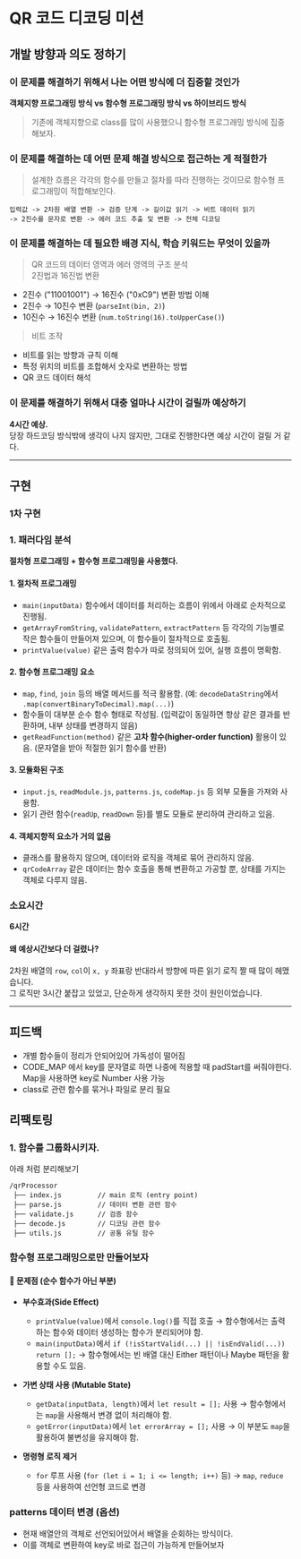 # QR 코드 디코딩 미션

## 개발 방향과 의도 정하기

### 이 문제를 해결하기 위해서 나는 어떤 방식에 더 집중할 것인가

**객체지향 프로그래밍 방식 vs 함수형 프로그래밍 방식 vs 하이브리드 방식**

> 기존에 객체지향으로 class를 많이 사용했으니 함수형 프로그래밍 방식에 집중해보자.

### 이 문제를 해결하는 데 어떤 문제 해결 방식으로 접근하는 게 적절한가

> 설계한 흐름은 각각의 함수를 만들고 절차를 따라 진행하는 것이므로 함수형 프로그래밍이 적합해보인다.

```plaintext
입력값 -> 2차원 배열 변환 -> 검증 단계 -> 길이값 읽기 -> 비트 데이터 읽기
-> 2진수를 문자로 변환 -> 에러 코드 추출 및 변환 -> 전체 디코딩
```

### 이 문제를 해결하는 데 필요한 배경 지식, 학습 키워드는 무엇이 있을까

> QR 코드의 데이터 영역과 에러 영역의 구조 분석  
> 2진법과 16진법 변환

- 2진수 ("11001001") → 16진수 ("0xC9") 변환 방법 이해
- 2진수 → 10진수 변환 (`parseInt(bin, 2)`)
- 10진수 → 16진수 변환 (`num.toString(16).toUpperCase()`)

> 비트 조작

- 비트를 읽는 방향과 규칙 이해
- 특정 위치의 비트를 조합해서 숫자로 변환하는 방법
- QR 코드 데이터 해석

### 이 문제를 해결하기 위해서 대충 얼마나 시간이 걸릴까 예상하기

**4시간 예상.**  
당장 하드코딩 방식밖에 생각이 나지 않지만, 그대로 진행한다면 예상 시간이 걸릴 거 같다.

---

## 구현

### 1차 구현

### 1. 패러다임 분석

**절차형 프로그래밍 + 함수형 프로그래밍을 사용했다.**

#### 1. 절차적 프로그래밍

- `main(inputData)` 함수에서 데이터를 처리하는 흐름이 위에서 아래로 순차적으로 진행됨.
- `getArrayFromString`, `validatePattern`, `extractPattern` 등 각각의 기능별로 작은 함수들이 만들어져 있으며, 이 함수들이 절차적으로 호출됨.
- `printValue(value)` 같은 출력 함수가 따로 정의되어 있어, 실행 흐름이 명확함.

#### 2. 함수형 프로그래밍 요소

- `map`, `find`, `join` 등의 배열 메서드를 적극 활용함. (예: `decodeDataString`에서 `.map(convertBinaryToDecimal).map(...)`)
- 함수들이 대부분 순수 함수 형태로 작성됨. (입력값이 동일하면 항상 같은 결과를 반환하며, 내부 상태를 변경하지 않음)
- `getReadFunction(method)` 같은 **고차 함수(higher-order function)** 활용이 있음. (문자열을 받아 적절한 읽기 함수를 반환)

#### 3. 모듈화된 구조

- `input.js`, `readModule.js`, `patterns.js`, `codeMap.js` 등 외부 모듈을 가져와 사용함.
- 읽기 관련 함수(`readUp`, `readDown` 등)를 별도 모듈로 분리하여 관리하고 있음.

#### 4. 객체지향적 요소가 거의 없음

- 클래스를 활용하지 않으며, 데이터와 로직을 객체로 묶어 관리하지 않음.
- `qrCodeArray` 같은 데이터는 함수 호출을 통해 변환하고 가공할 뿐, 상태를 가지는 객체로 다루지 않음.

### 소요시간

**6시간**

#### 왜 예상시간보다 더 걸렸나?

2차원 배열의 `row`, `col`이 `x, y` 좌표랑 반대라서 방향에 따른 읽기 로직 짤 때 많이 헤맸습니다.  
그 로직만 3시간 붙잡고 있었고, 단순하게 생각하지 못한 것이 원인이었습니다.

---

## 피드백

- 개별 함수들이 정리가 안되어있어 가독성이 떨어짐
- CODE_MAP 에서 key를 문자열로 하면 나중에 적용할 때 padStart를 써줘야한다. Map을 사용하면 key로 Number 사용 가능
- class로 관련 함수를 묶거나 파일로 분리 필요

## 리팩토링

### 1. 함수를 그룹화시키자.

아래 처럼 분리해보기

```plaintext
/qrProcessor
 ├── index.js         // main 로직 (entry point)
 ├── parse.js         // 데이터 변환 관련 함수
 ├── validate.js      // 검증 함수
 ├── decode.js        // 디코딩 관련 함수
 ├── utils.js         // 공통 유틸 함수
```

### 함수형 프로그래밍으로만 만들어보자

#### 🚀 문제점 (순수 함수가 아닌 부분)

- **부수효과(Side Effect)**

  - `printValue(value)`에서 `console.log()`를 직접 호출 → 함수형에서는 출력하는 함수와 데이터 생성하는 함수가 분리되어야 함.
  - `main(inputData)`에서 `if (!isStartValid(...) || !isEndValid(...)) return [];` → 함수형에서는 빈 배열 대신 Either 패턴이나 Maybe 패턴을 활용할 수도 있음.

- **가변 상태 사용 (Mutable State)**

  - `getData(inputData, length)`에서 `let result = [];` 사용 → 함수형에서는 `map`을 사용해서 변경 없이 처리해야 함.
  - `getError(inputData)`에서 `let errorArray = [];` 사용 → 이 부분도 `map`을 활용하여 불변성을 유지해야 함.

- **명령형 로직 제거**

  - `for` 루프 사용 (`for (let i = 1; i <= length; i++)` 등) → `map`, `reduce` 등을 사용하여 선언형 코드로 변경

### patterns 데이터 변경 (옵션)

- 현재 배열안의 객체로 선언되어있어서 배열을 순회하는 방식이다.
- 이를 객체로 변환하여 key로 바로 접근이 가능하게 만들어보자

